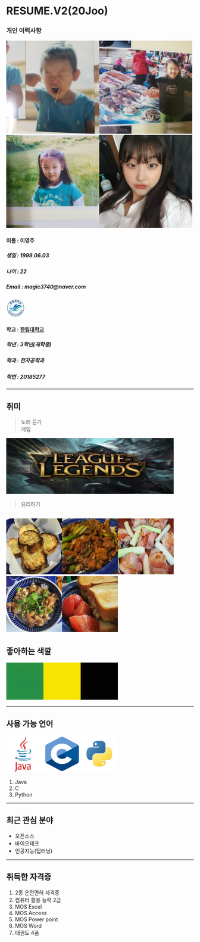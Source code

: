 # RESUME.V2(20Joo)

### 개인 이력사항  

<img src=4.jpg width=250 height=250><img src=6.jpg width=250 height=250><img src=7.jpg width=250 height=250><img src=8.jpg width=250 height=250>    

  #### 이름 : 이영주
  <h5> 생일 : 1999.06.03 </h5>
  <h5> 나이 : 22 </h5>
  <h5> Email : magic3740@naver.com </h5>     
  <img src=hallymlogo.png width=50 height=50>         
   
  #### 학교 : [한림대학교](https://www.hallym.ac.kr/)      
  <h5> 학년 : 3학년(재학중) </h5>     
  <h5> 학과 : 전자공학과 </h5>      
  <h5> 학번 : 20185277 </h5>  
  
 -------------------------     
  ## 취미     
  > 노래 듣기    
  > 게임  
  <img src=Lol.jpeg width=450 height=150>
  
  > 요리하기
  
  <img src=bread.jpg width=150 height=150><img src=meat.jpg width=150 height=150><img src=bacon.jpg width=150 height=150><img src=yamm.jpg width=150 height=150><img src=toast.jpg width=150 height=150>    
  -------------------------     
  ## 좋아하는 색깔     
  <img src=Green.jpeg width=100 height=100><img src=Yellow.png width=100 height=100><img src=black.jpeg width=100 height=100>   
   
   
  -------------------------      
  ## 사용 가능 언어
  <img src=java.jpeg width=100 height=100><img src=C.png width=100 height=100><img src=python.jpeg width=100 height=100>
  1. Java
  2. C
  3. Python
  
  ************************
  ## 최근 관심 분야 
  * 오픈소스
  * 바이오테크  
  * 인공지능(딥러닝)  
  
  -----------------------
  ## 취득한 자격증
  1. 2종 운전면허 자격증
  2. 컴퓨터 활용 능력 2급
  3. MOS Excel
  4. MOS Access
  5. MOS Power point
  6. MOS Word
  7. 태권도 4품
